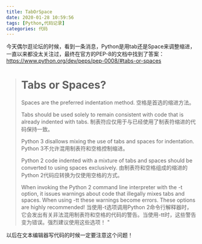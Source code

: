 ```yaml
---
title: TabOrSpace
date: 2020-01-28 10:59:56
tags: [Python,代码记录]
categories: 代码
---
```


今天偶尔逛论坛的时候，看到一条消息，Python是用tab还是Space来调整缩进，一直以来都没太关注过，最终在官方的PEP-8的文档中找到了答案：
https://www.python.org/dev/peps/pep-0008/#tabs-or-spaces

> # Tabs or Spaces?
>  Spaces are the preferred indentation method.
>  空格是首选的缩进方法。
>  
>  Tabs should be used solely to remain consistent with code that is already indented with tabs.
>  制表符应仅用于与已经使用了制表符缩进的代码保持一致。
>  
>  Python 3 disallows mixing the use of tabs and spaces for indentation.
>  Python 3不允许混用制表符和空格控制缩进。
>  
>  Python 2 code indented with a mixture of tabs and spaces should be converted to using spaces  exclusively.
>  由制表符和空格组成的缩进的Python 2代码应转换为仅使用空格的方式。
>  
>  When invoking the Python 2 command line interpreter with the -t option, it issues warnings about code that illegally mixes tabs and spaces. When using -tt these warnings become errors. These options are  highly recommended!
>  当使用-t选项调用Python 2命令行解释器时，它会发出有关非法混用制表符和空格的代码的警告。当使用-tt时，这些警告变为错误。强烈建议使用这些选项！
"


以后在文本编辑器写代码的时候一定要注意这个问题！




